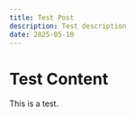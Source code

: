 ```yaml
---
title: Test Post
description: Test description
date: 2025-05-10
---
```


# Test Content

This is a test.

